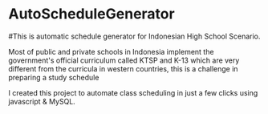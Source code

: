 # AutoScheduleGenerator
#This is automatic schedule generator for Indonesian High School Scenario.<br>

<p>Most of public and private schools in Indonesia implement the government's official curriculum called KTSP and K-13 which are very different from the curricula in western countries, this is a challenge in preparing a study schedule
<p>I created this project to automate class scheduling in just a few clicks using javascript & MySQL.
